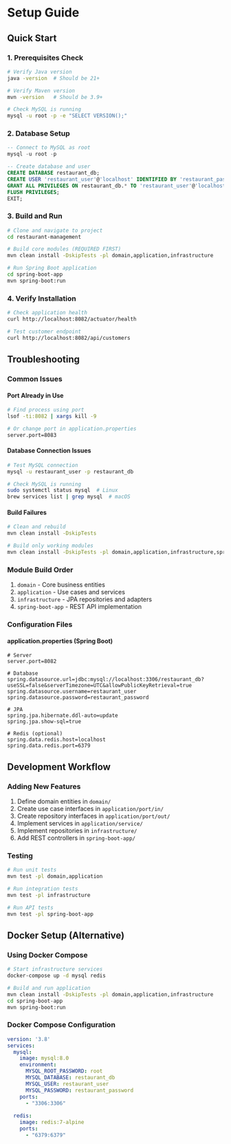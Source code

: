 # Setup Guide

## Quick Start

### 1. Prerequisites Check
```bash
# Verify Java version
java -version  # Should be 21+

# Verify Maven version  
mvn -version   # Should be 3.9+

# Check MySQL is running
mysql -u root -p -e "SELECT VERSION();"
```

### 2. Database Setup
```sql
-- Connect to MySQL as root
mysql -u root -p

-- Create database and user
CREATE DATABASE restaurant_db;
CREATE USER 'restaurant_user'@'localhost' IDENTIFIED BY 'restaurant_password';
GRANT ALL PRIVILEGES ON restaurant_db.* TO 'restaurant_user'@'localhost';
FLUSH PRIVILEGES;
EXIT;
```

### 3. Build and Run
```bash
# Clone and navigate to project
cd restaurant-management

# Build core modules (REQUIRED FIRST)
mvn clean install -DskipTests -pl domain,application,infrastructure

# Run Spring Boot application
cd spring-boot-app
mvn spring-boot:run
```

### 4. Verify Installation
```bash
# Check application health
curl http://localhost:8082/actuator/health

# Test customer endpoint
curl http://localhost:8082/api/customers
```

## Troubleshooting

### Common Issues

#### Port Already in Use
```bash
# Find process using port
lsof -ti:8082 | xargs kill -9

# Or change port in application.properties
server.port=8083
```

#### Database Connection Issues
```bash
# Test MySQL connection
mysql -u restaurant_user -p restaurant_db

# Check MySQL is running
sudo systemctl status mysql  # Linux
brew services list | grep mysql  # macOS
```

#### Build Failures
```bash
# Clean and rebuild
mvn clean install -DskipTests

# Build only working modules
mvn clean install -DskipTests -pl domain,application,infrastructure,spring-boot-app
```

### Module Build Order
1. `domain` - Core business entities
2. `application` - Use cases and services  
3. `infrastructure` - JPA repositories and adapters
4. `spring-boot-app` - REST API implementation

### Configuration Files

#### application.properties (Spring Boot)
```properties
# Server
server.port=8082

# Database
spring.datasource.url=jdbc:mysql://localhost:3306/restaurant_db?useSSL=false&serverTimezone=UTC&allowPublicKeyRetrieval=true
spring.datasource.username=restaurant_user
spring.datasource.password=restaurant_password

# JPA
spring.jpa.hibernate.ddl-auto=update
spring.jpa.show-sql=true

# Redis (optional)
spring.data.redis.host=localhost
spring.data.redis.port=6379
```

## Development Workflow

### Adding New Features
1. Define domain entities in `domain/`
2. Create use case interfaces in `application/port/in/`
3. Create repository interfaces in `application/port/out/`
4. Implement services in `application/service/`
5. Implement repositories in `infrastructure/`
6. Add REST controllers in `spring-boot-app/`

### Testing
```bash
# Run unit tests
mvn test -pl domain,application

# Run integration tests
mvn test -pl infrastructure

# Run API tests
mvn test -pl spring-boot-app
```

## Docker Setup (Alternative)

### Using Docker Compose
```bash
# Start infrastructure services
docker-compose up -d mysql redis

# Build and run application
mvn clean install -DskipTests -pl domain,application,infrastructure
cd spring-boot-app
mvn spring-boot:run
```

### Docker Compose Configuration
```yaml
version: '3.8'
services:
  mysql:
    image: mysql:8.0
    environment:
      MYSQL_ROOT_PASSWORD: root
      MYSQL_DATABASE: restaurant_db
      MYSQL_USER: restaurant_user
      MYSQL_PASSWORD: restaurant_password
    ports:
      - "3306:3306"
  
  redis:
    image: redis:7-alpine
    ports:
      - "6379:6379"
```
